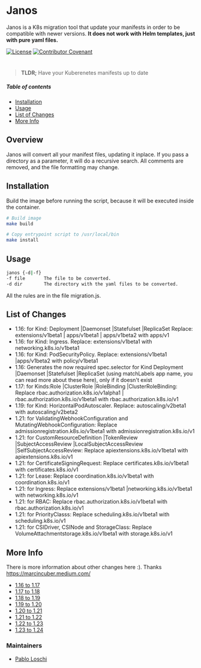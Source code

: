 # Janos
Janos is a K8s migration tool that update your manifests in order to be compatible with newer versions. __It does not work with Helm templates, just with pure yaml files.__

[![License](https://img.shields.io/badge/license--lightgrey.svg)](LICENSE.md)
[![Contributor Covenant](https://img.shields.io/badge/Contributor%20Covenant-v1.4%20adopted-ff69b4.svg)](CODE_OF_CONDUCT.md)

<div align="center">

# <Janos>

<Janos is a K8s migration tool that update your manifests in order to be compatible with newer versions>

</div>

> **TLDR;**
> Have your Kuberenetes manifests up to date


##### Table of contents

- [Installation](#installation)
- [Usage](#usage)
- [List of Changes](#list-of-changes)
- [More Info](#more-info)

## Overview
Janos will convert all your manifest files, updating it inplace. If you pass a directory as a parameter, it will do a recursive search. All comments are removed, and the file formatting may change.

## Installation

Build the image before running the script, because it will be executed inside the container.
```sh
# Build image
make build

# Copy entrypoint script to /usr/local/bin
make install
```

## Usage

```sh
janos {-d|-f}
-f file       The file to be converted.
-d dir        The directory with the yaml files to be converted.
```
All the rules are in the file migration.js.

## List of Changes
  - 1.16: for Kind: Deployment |Daemonset |Statefulset |ReplicaSet Replace: extensions/v1beta1 | apps/v1beta1 | apps/v1beta2 with apps/v1
  - 1.16: for Kind: Ingress. Replace: extensions/v1beta1 with networking.k8s.io/v1beta1
  - 1.16: for Kind: PodSecurityPolicy. Replace: extensions/v1beta1 |apps/v1beta2 with policy/v1beta1
  - 1.16: Generates the now required spec.selector for Kind Deployment |Daemonset |Statefulset |ReplicaSet (using matchLabels app name, you can read more about these here), only if it doesn't exist
  - 1.17: for Kinds:Role |ClusterRole |RoleBinding |ClusterRoleBinding: Replace rbac.authorization.k8s.io/v1alpha1 | rbac.authorization.k8s.io/v1beta1 with rbac.authorization.k8s.io/v1
  - 1.19: for Kind: HorizontalPodAutoscaler. Replace: autoscaling/v2beta1 with autoscaling/v2beta2
  - 1.21: for ValidatingWebhookConfiguration and MutatingWebhookConfiguration: Replace admissionregistration.k8s.io/v1beta1 with admissionregistration.k8s.io/v1
  - 1.21: for CustomResourceDefinition |TokenReview |SubjectAccessReview |LocalSubjectAccessReview |SelfSubjectAccessReview: Replace apiextensions.k8s.io/v1beta1 with apiextensions.k8s.io/v1
  - 1.21: for CertificateSigningRequest: Replace certificates.k8s.io/v1beta1 with certificates.k8s.io/v1
  - 1.21: for Lease: Replace coordination.k8s.io/v1beta1 with coordination.k8s.io/v1
  - 1.21: for Ingress: Replace extensions/v1beta1 |networking.k8s.io/v1beta1 with networking.k8s.io/v1
  - 1.21: for RBAC: Replace rbac.authorization.k8s.io/v1beta1 with rbac.authorization.k8s.io/v1
  - 1.21: for PriorityClasss: Replace scheduling.k8s.io/v1beta1 with scheduling.k8s.io/v1
  - 1.21: for CSIDriver, CSINode and StorageClass: Replace VolumeAttachmentstorage.k8s.io/v1beta1 with storage.k8s.io/v1

## More Info
There is more information about other changes here :). Thanks https://marcincuber.medium.com/

* [1.16 to 1.17](https://marcincuber.medium.com/amazon-eks-upgrade-journey-from-1-16-to-1-17-cb9e88191165)
* [1.17 to 1.18](https://marcincuber.medium.com/amazon-eks-upgrade-journey-from-1-17-to-1-18-e35e134ca898)
* [1.18 to 1.19](https://marcincuber.medium.com/amazon-eks-upgrade-journey-from-1-18-to-1-19-cca82de84333)
* [1.19 to 1.20](https://marcincuber.medium.com/amazon-eks-upgrade-journey-from-1-19-to-1-20-78c9a7edddb5)
* [1.20 to 1.21](https://marcincuber.medium.com/amazon-eks-upgrade-journey-from-1-20-to-1-21-caf1475deaa4)
* [1.21 to 1.22](https://marcincuber.medium.com/amazon-eks-upgrade-journey-from-1-21-to-1-22-9546da932af6)
* [1.22 to 1.23](https://marcincuber.medium.com/amazon-eks-upgrade-journey-from-1-22-to-1-23-3b9eaa8c57de)
* [1.23 to 1.24](https://marcincuber.medium.com/amazon-eks-upgrade-journey-from-1-23-to-1-24-b7b0b1afa5b4)

### Maintainers
- [Pablo Loschi](mailto:loschi.pablo@gmail.com)
